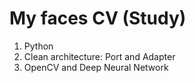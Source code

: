 # My faces CV (Study)

1. Python
2. Clean architecture: Port and Adapter
3. OpenCV and Deep Neural Network
